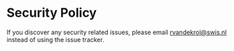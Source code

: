 # Security Policy

If you discover any security related issues, please email rvandekrol@swis.nl instead of using the issue tracker.
